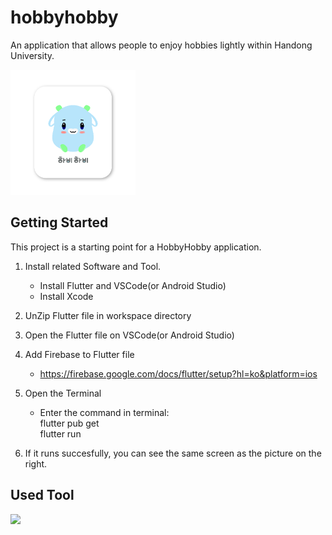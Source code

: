 # hobbyhobby

An application that allows people to enjoy hobbies lightly within Handong University.

<img src="/assets/images/hobby.png" width="200" height="200"/>
                                                   
                                                   
## Getting Started

This project is a starting point for a HobbyHobby application.

1. Install related Software and Tool.
   - Install Flutter and VSCode(or Android Studio)
   - Install Xcode

2. UnZip Flutter file in workspace directory
3. Open the Flutter file on VSCode(or Android Studio)
4. Add Firebase to Flutter file
   - https://firebase.google.com/docs/flutter/setup?hl=ko&platform=ios
5. Open the Terminal
   - Enter the command in terminal: <br/>
        flutter pub get <br/>
        flutter run
6. If it runs succesfully, you can see the same screen as the picture on the right.


## Used Tool

<a href="링크"><img src="https://img.shields.io/badge/Notion-000000?style=flat-square&logo=notion&logoColor=white"/></a>


